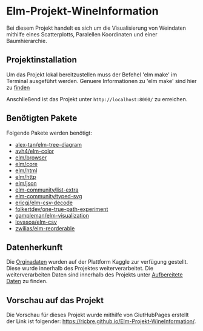 # Elm-Projekt-WineInformation
 Bei diesem Projekt handelt es sich um die Visualisierung von Weindaten mithilfe eines Scatterplotts, Paralellen Koordinaten und einer Baumhierarchie.

## Projektinstallation
Um das Projekt lokal bereitzustellen muss der Befehel 'elm make' im Terminal ausgeführt werden. Genuere Informationen zu 'elm make' sind hier zu [finden](https://hackage.haskell.org/package/elm-make)

Anschließend ist das Projekt unter `http://localhost:8000/` zu erreichen.

## Benötigten Pakete
Folgende Pakete werden benötigt:
- [alex-tan/elm-tree-diagram](https://package.elm-lang.org/packages/alex-tan/elm-tree-diagram/latest/)
- [avh4/elm-color](https://package.elm-lang.org/packages/avh4/elm-color/latest/)
- [elm/browser](https://package.elm-lang.org/packages/elm/browser/latest/)
- [elm/core](https://package.elm-lang.org/packages/elm/core/latest/)
- [elm/html](https://package.elm-lang.org/packages/elm/html/latest/)
- [elm/http](https://package.elm-lang.org/packages/elm/http/latest/)
- [elm/json](https://package.elm-lang.org/packages/elm/json/latest/)
- [elm-community/list-extra](https://package.elm-lang.org/packages/elm-community/list-extra/latest/)
- [elm-community/typed-svg](https://package.elm-lang.org/packages/elm-community/typed-svg/latest/)
- [ericgj/elm-csv-decode](https://package.elm-lang.org/packages/ericgj/elm-csv-decode/latest/)
- [folkertdev/one-true-path-experiment](https://package.elm-lang.org/packages/folkertdev/one-true-path-experiment/latest/)
- [gampleman/elm-visualization](https://package.elm-lang.org/packages/gampleman/elm-visualization/latest/)
- [lovasoa/elm-csv](https://package.elm-lang.org/packages/lovasoa/elm-csv/latest/)
- [zwilias/elm-reorderable](https://package.elm-lang.org/packages/zwilias/elm-reorderable/latest/)
 
 ## Datenherkunft
 Die [Orginadaten](https://www.kaggle.com/dev7halo/wine-information) wurden auf der Plattform Kaggle zur verfügung gestellt. Diese wurde innerhalb des Projektes weiterverarbeitet. Die weiterverarbeiten Daten sind innerhalb des Projekts unter [Aufbereitete Daten](Daten/AufbereiteteDaten) zu finden.

 ## Vorschau auf das Projekt
Die Vorschau für dieses Projekt wurde mithilfe von GiutHubPages erstellt der Link ist folgender: https://ricbre.github.io/Elm-Projekt-WineInformation/.
